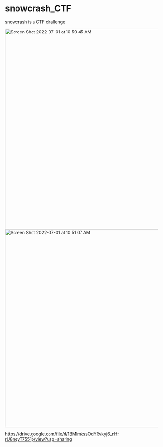 # snowcrash_CTF

snowcrash is a CTF challenge

<img width="662" alt="Screen Shot 2022-07-01 at 10 50 45 AM" src="https://user-images.githubusercontent.com/50224500/176874054-c4ba36cc-1885-4fbb-bd4b-df59a9ab9ec2.png">

<img width="653" alt="Screen Shot 2022-07-01 at 10 51 07 AM" src="https://user-images.githubusercontent.com/50224500/176874065-8f3052ba-5167-415e-a515-6e0b5fabb143.png">





https://drive.google.com/file/d/1BMlmkssOdYRvkyj6_nH-rU8nqvT7551p/view?usp=sharing
